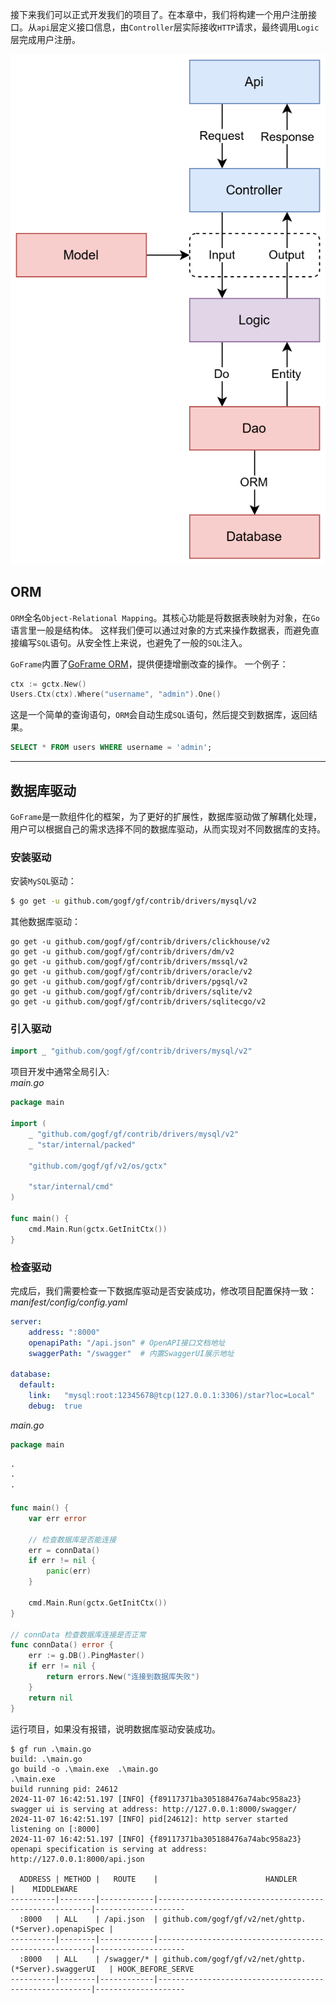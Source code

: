 接下来我们可以正式开发我们的项目了。在本章中，我们将构建一个用户注册接口。从`api`层定义接口信息，由`Controller`层实际接收`HTTP`请求，最终调用`Logic`层完成用户注册。

![流程](../assets/流程.svg)

## ORM
`ORM`全名`Object-Relational Mapping`。其核心功能是将数据表映射为对象，在`Go`语言里一般是结构体。
这样我们便可以通过对象的方式来操作数据表，而避免直接编写`SQL`语句。从安全性上来说，也避免了一般的`SQL`注入。<br>

`GoFrame`内置了[GoFrame ORM](https://goframe.org/docs/core/gdb)，提供便捷增删改查的操作。 
一个例子：
```go
ctx := gctx.New()
Users.Ctx(ctx).Where("username", "admin").One()
```
这是一个简单的查询语句，`ORM`会自动生成`SQL`语句，然后提交到数据库，返回结果。
```sql
SELECT * FROM users WHERE username = 'admin';
```

---

## 数据库驱动
`GoFrame`是一款组件化的框架，为了更好的扩展性，数据库驱动做了解耦化处理，用户可以根据自己的需求选择不同的数据库驱动，从而实现对不同数据库的支持。

### 安装驱动
安装`MySQL`驱动：
```bash
$ go get -u github.com/gogf/gf/contrib/drivers/mysql/v2
```
其他数据库驱动：
```text
go get -u github.com/gogf/gf/contrib/drivers/clickhouse/v2
go get -u github.com/gogf/gf/contrib/drivers/dm/v2
go get -u github.com/gogf/gf/contrib/drivers/mssql/v2
go get -u github.com/gogf/gf/contrib/drivers/oracle/v2
go get -u github.com/gogf/gf/contrib/drivers/pgsql/v2
go get -u github.com/gogf/gf/contrib/drivers/sqlite/v2
go get -u github.com/gogf/gf/contrib/drivers/sqlitecgo/v2
```

### 引入驱动
```go
import _ "github.com/gogf/gf/contrib/drivers/mysql/v2"
```
项目开发中通常全局引入:<br>
*main.go*
```go
package main

import (
	_ "github.com/gogf/gf/contrib/drivers/mysql/v2"
	_ "star/internal/packed"

	"github.com/gogf/gf/v2/os/gctx"

	"star/internal/cmd"
)

func main() {
	cmd.Main.Run(gctx.GetInitCtx())
}
```

### 检查驱动
完成后，我们需要检查一下数据库驱动是否安装成功，修改项目配置保持一致：<br>
*manifest/config/config.yaml*
```yaml
server:
    address: ":8000"
    openapiPath: "/api.json" # OpenAPI接口文档地址
    swaggerPath: "/swagger"  # 内置SwaggerUI展示地址

database:
  default:
    link:   "mysql:root:12345678@tcp(127.0.0.1:3306)/star?loc=Local"
    debug:  true
```
*main.go*
```go
package main

·
·
·

func main() {
	var err error

	// 检查数据库是否能连接
	err = connData()
	if err != nil {
		panic(err)
	}

	cmd.Main.Run(gctx.GetInitCtx())
}

// connData 检查数据库连接是否正常
func connData() error {
	err := g.DB().PingMaster()
	if err != nil {
		return errors.New("连接到数据库失败")
	}
	return nil
}
```
运行项目，如果没有报错，说明数据库驱动安装成功。
```base
$ gf run .\main.go
build: .\main.go
go build -o .\main.exe  .\main.go
.\main.exe 
build running pid: 24612
2024-11-07 16:42:51.197 [INFO] {f89117371ba305188476a74abc958a23} swagger ui is serving at address: http://127.0.0.1:8000/swagger/
2024-11-07 16:42:51.197 [INFO] pid[24612]: http server started listening on [:8000]
2024-11-07 16:42:51.197 [INFO] {f89117371ba305188476a74abc958a23} openapi specification is serving at address: http://127.0.0.1:8000/api.json

  ADDRESS | METHOD |   ROUTE    |                        HANDLER                        |    MIDDLEWARE
----------|--------|------------|-------------------------------------------------------|--------------------
  :8000   | ALL    | /api.json  | github.com/gogf/gf/v2/net/ghttp.(*Server).openapiSpec |
----------|--------|------------|-------------------------------------------------------|--------------------
  :8000   | ALL    | /swagger/* | github.com/gogf/gf/v2/net/ghttp.(*Server).swaggerUI   | HOOK_BEFORE_SERVE
----------|--------|------------|-------------------------------------------------------|--------------------
```
